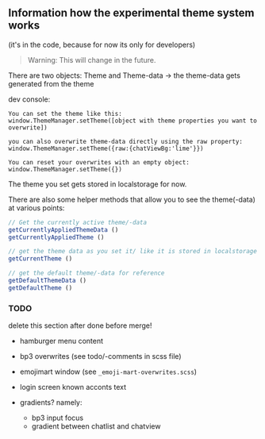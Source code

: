 ## Information how the experimental theme system works
(it's in the code, because for now its only for developers)
> Warning: This will change in the future.


There are two objects: Theme and Theme-data -> the theme-data gets generated from the theme


dev console:
```
You can set the theme like this:
window.ThemeManager.setTheme([object with theme properties you want to overwrite])

you can also overwrite theme-data directly using the raw property:
window.ThemeManager.setTheme({raw:{chatViewBg:'lime'}})

You can reset your overwrites with an empty object:
window.ThemeManager.setTheme({})
```

The theme you set gets stored in localstorage for now.

There are also some helper methods that allow you to see the theme(-data) at various points:

```js
// Get the currently active theme/-data
getCurrentlyAppliedThemeData ()
getCurrentlyAppliedTheme ()

// get the theme data as you set it/ like it is stored in localstorage
getCurrentTheme ()

// get the default theme/-data for reference
getDefaultThemeData ()
getDefaultTheme ()
```


### TODO
delete this section after done before merge!

- hamburger menu content
- bp3 overwrites (see todo/-comments in scss file)
- emojimart window (see `_emoji-mart-overwrites.scss`)
- login screen known acconts text

- gradients? namely:
    - bp3 input focus
    - gradient between chatlist and chatview